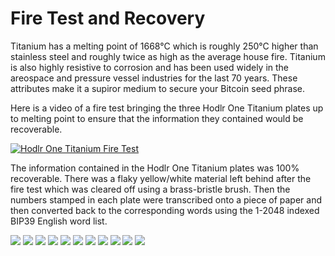 # Fire Test and Recovery
Titanium has a melting point of 1668°C which is roughly 250°C higher than stainless steel and roughly twice as high as the average house fire. Titanium is also highly resistive to corrosion and has been used widely in the areospace and pressure vessel industries for the last 70 years. These attributes make it a supiror medium to secure your Bitcoin seed phrase. 

Here is a video of a fire test bringing the three Hodlr One Titanium plates up to melting point to ensure that the information they contained would be recoverable. 

[![Hodlr One Titanium Fire Test](/assets/video_thumbnail.png)](https://media.econoalchemist.com/w/h2Ny2A4PwHAuYPeFKX9Sy6 "Hodlr One Titanium Fire Test")

The information contained in the Hodlr One Titanium plates was 100% recoverable. There was a flaky yellow/white material left behind after the fire test which was cleared off using a brass-bristle brush. Then the numbers stamped in each plate were transcribed onto a piece of paper and then converted back to the corresponding words using the 1-2048 indexed BIP39 English word list. 

![](assets/hodlr_36.jpg)
![](assets/hodlr_37.jpg)
![](assets/hodlr_38.jpg)
![](assets/hodlr_41.jpg)
![](assets/hodlr_42.jpg)
![](assets/hodlr_44.jpg)
![](assets/hodlr_45.jpg)
![](assets/hodlr_46.jpg)
![](assets/hodlr_48.jpg)
![](assets/hodlr_49.jpg)
![](assets/hodlr_52.jpg)
